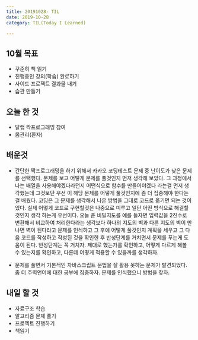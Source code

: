 ```yaml
---
title: 20191028- TIL
date: 2019-10-28
category: TIL(Today I Learned)

---
```


## 10월 목표

- 꾸준히 책 읽기
- 진행중인 강의(학습) 완료하기
- 사이드 프로젝트 결과물 내기
- 습관 만들기



## 오늘 한 것

- 달랩 짝프로그래밍 참여
- 몸관리(환자)

## 배운것

- 간단한 짝프로그래밍을 하기 위해서 카카오 코딩테스트 문제 중 난이도가 낮은
  문제를 선택했다.
  문제를 보고 어떻게 문제를 풀것인지 먼저 생각해 보았다. 그 과정에서 나는 배열을
  사용해야겠다라던지 어떤식으로 함수를 만들어야겠다 라는걸 먼저 생각했는데 
  그것보단 우선 이 해당 문제를 어떻게 풀것인지에 좀 더 집중해야 한다는걸 배웠다.
  코딩은 그 문제를 생각해서 나온 방법을 그대로 코드로 옮기면 되는 것이었다.
  실제 어떻게 코드로 구현할것은 나중으로 미루고 일단 어떤 방식으로 해결할것인지
  생각 하는게 우선이다.
  오늘 푼 비밀지도를 예를 들자면 입력값을 2진수로 변환해서 비교하여 처리한다라는
  생각보다 하나의 지도의 벽과 다른 지도의 벽이 만나면 벽이 된다라고 문제를 인식하고
  그 후에 어떻게 풀것인지 계획을 세우고 그 다음 코드를 작성하고 작성된 것을 확인한 후
  반성단계를 거치면서 문제를 푸는게 도움이 된다. 반성단계는 꼭 거치자.
  제대로 했는가를 확인하고, 어떻게 다르게 해볼 수 있는지를 확인하고, 다른데 어떻게
  적용할 수 있을까를 생각하자.

- 문제를 풀면서 기본적인 자바스크립트 문법을 잘 활용 못하는 문제가 발견되었다.
  좀 더 주력언어에 대한 공부에 집중하자. 문제를 인식했으니 방법을 찾자.

## 내일 할 것

- 자료구조 학습
- 알고리즘 문제 풀기
- 프로젝트 진행하기
- 책읽기
